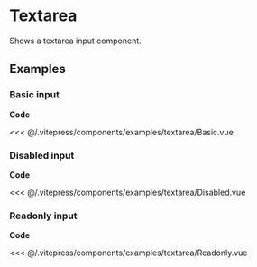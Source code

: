 <script setup>
import Basic from '../.vitepress/components/examples/textarea/Basic.vue'
import Disabled from '../.vitepress/components/examples/textarea/Disabled.vue'
import Readonly from '../.vitepress/components/examples/textarea/Readonly.vue'
</script>

# Textarea

Shows a textarea input component.

## Examples

### Basic input
<Example>
  <Basic />
</Example>

**Code**

<<< @/.vitepress/components/examples/textarea/Basic.vue

### Disabled input
<Example>
  <Disabled />
</Example>

**Code**

<<< @/.vitepress/components/examples/textarea/Disabled.vue


### Readonly input
<Example>
  <Readonly />
</Example>

**Code**

<<< @/.vitepress/components/examples/textarea/Readonly.vue
